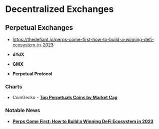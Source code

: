 # Decentralized Exchanges

## Perpetual Exchanges

- https://thedefiant.io/perps-come-first-how-to-build-a-winning-defi-ecosystem-in-2023

- **dYdX**
- **GMX**
- **Perpetual Protocol**

### Charts

- CoinGecko - [**Top Perpetuals Coins by Market Cap**](https://www.coingecko.com/en/categories/decentralized-perpetuals)

### Notable News

- [**Perps Come First: How to Build a Winning DeFi Ecosystem in 2023**](https://thedefiant.io/perps-come-first-how-to-build-a-winning-defi-ecosystem-in-2023)
